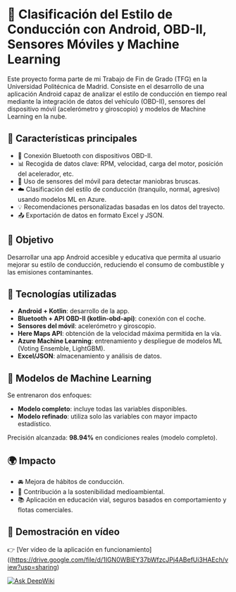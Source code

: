 # 🚗 Clasificación del Estilo de Conducción con Android, OBD-II, Sensores Móviles y Machine Learning

Este proyecto forma parte de mi Trabajo de Fin de Grado (TFG) en la Universidad Politécnica de Madrid. Consiste en el desarrollo de una aplicación Android capaz de analizar el estilo de conducción en tiempo real mediante la integración de datos del vehículo (OBD-II), sensores del dispositivo móvil (acelerómetro y giroscopio) y modelos de Machine Learning en la nube.

## 📱 Características principales

- 🔗 Conexión Bluetooth con dispositivos OBD-II.
- 📊 Recogida de datos clave: RPM, velocidad, carga del motor, posición del acelerador, etc.
- 📱 Uso de sensores del móvil para detectar maniobras bruscas.
- ☁️ Clasificación del estilo de conducción (tranquilo, normal, agresivo) usando modelos ML en Azure.
- 💡 Recomendaciones personalizadas basadas en los datos del trayecto.
- 📤 Exportación de datos en formato Excel y JSON.

## 🎯 Objetivo

Desarrollar una app Android accesible y educativa que permita al usuario mejorar su estilo de conducción, reduciendo el consumo de combustible y las emisiones contaminantes.

## 🧪 Tecnologías utilizadas

- **Android + Kotlin**: desarrollo de la app.
- **Bluetooth + API OBD-II (kotlin-obd-api)**: conexión con el coche.
- **Sensores del móvil**: acelerómetro y giroscopio.
- **Here Maps API**: obtención de la velocidad máxima permitida en la vía.
- **Azure Machine Learning**: entrenamiento y despliegue de modelos ML (Voting Ensemble, LightGBM).
- **Excel/JSON**: almacenamiento y análisis de datos.

## 🧠 Modelos de Machine Learning

Se entrenaron dos enfoques:
- **Modelo completo**: incluye todas las variables disponibles.
- **Modelo refinado**: utiliza solo las variables con mayor impacto estadístico.

Precisión alcanzada: **98.94%** en condiciones reales (modelo completo).

## 🌍 Impacto

- 🚘 Mejora de hábitos de conducción.
- 🌱 Contribución a la sostenibilidad medioambiental.
- 📚 Aplicación en educación vial, seguros basados en comportamiento y flotas comerciales.

## 🎥 Demostración en vídeo

👉 [Ver vídeo de la aplicación en funcionamiento]((https://drive.google.com/file/d/1IGN0WBIEY37bWfzcJPj4ABefUi3HAEch/view?usp=sharing)

[![Ask DeepWiki](https://deepwiki.com/badge.svg)](https://deepwiki.com/Yushetf33/OBD2Cloud)
